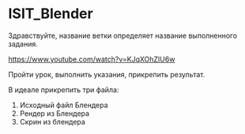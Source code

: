 # ISIT_Blender
Здравствуйте, название ветки определяет название выполненного задания.

https://www.youtube.com/watch?v=KJqXOhZIU6w

Пройти урок, выполнить указания, прикрепить результат.

В идеале прикрепить три файла:
1. Исходный файл Блендера
2. Рендер из Блендера
3. Скрин из блендера
